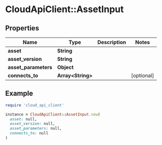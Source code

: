 # CloudApiClient::AssetInput

## Properties

| Name | Type | Description | Notes |
| ---- | ---- | ----------- | ----- |
| **asset** | **String** |  |  |
| **asset_version** | **String** |  |  |
| **asset_parameters** | **Object** |  |  |
| **connects_to** | **Array&lt;String&gt;** |  | [optional] |

## Example

```ruby
require 'cloud_api_client'

instance = CloudApiClient::AssetInput.new(
  asset: null,
  asset_version: null,
  asset_parameters: null,
  connects_to: null
)
```

